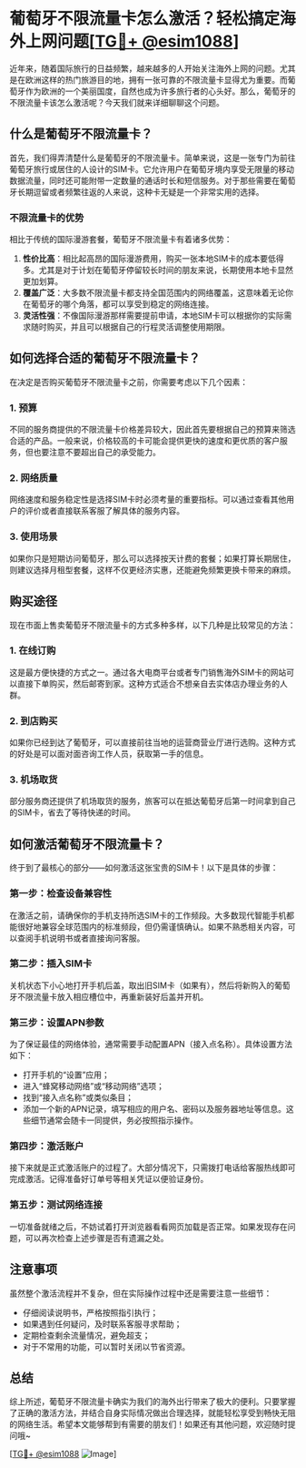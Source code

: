 # 葡萄牙不限流量卡怎么激活？轻松搞定海外上网问题[[TG💪+ @esim1088](https://t.me/s/esim1088)]

近年来，随着国际旅行的日益频繁，越来越多的人开始关注海外上网的问题。尤其是在欧洲这样的热门旅游目的地，拥有一张可靠的不限流量卡显得尤为重要。而葡萄牙作为欧洲的一个美丽国度，自然也成为许多旅行者的心头好。那么，葡萄牙的不限流量卡该怎么激活呢？今天我们就来详细聊聊这个问题。

## 什么是葡萄牙不限流量卡？

首先，我们得弄清楚什么是葡萄牙的不限流量卡。简单来说，这是一张专门为前往葡萄牙旅行或居住的人设计的SIM卡。它允许用户在葡萄牙境内享受无限量的移动数据流量，同时还可能附带一定数量的通话时长和短信服务。对于那些需要在葡萄牙长期逗留或者频繁往返的人来说，这种卡无疑是一个非常实用的选择。

### 不限流量卡的优势

相比于传统的国际漫游套餐，葡萄牙不限流量卡有着诸多优势：

1. **性价比高**：相比起高昂的国际漫游费用，购买一张本地SIM卡的成本要低得多。尤其是对于计划在葡萄牙停留较长时间的朋友来说，长期使用本地卡显然更加划算。
2. **覆盖广泛**：大多数不限流量卡都支持全国范围内的网络覆盖，这意味着无论你在葡萄牙的哪个角落，都可以享受到稳定的网络连接。
3. **灵活性强**：不像国际漫游那样需要提前申请，本地SIM卡可以根据你的实际需求随时购买，并且可以根据自己的行程灵活调整使用期限。

## 如何选择合适的葡萄牙不限流量卡？

在决定是否购买葡萄牙不限流量卡之前，你需要考虑以下几个因素：

### 1. 预算

不同的服务商提供的不限流量卡价格差异较大，因此首先要根据自己的预算来筛选合适的产品。一般来说，价格较高的卡可能会提供更快的速度和更优质的客户服务，但也要注意不要超出自己的承受能力。

### 2. 网络质量

网络速度和服务稳定性是选择SIM卡时必须考量的重要指标。可以通过查看其他用户的评价或者直接联系客服了解具体的服务内容。

### 3. 使用场景

如果你只是短期访问葡萄牙，那么可以选择按天计费的套餐；如果打算长期居住，则建议选择月租型套餐，这样不仅更经济实惠，还能避免频繁更换卡带来的麻烦。

## 购买途径

现在市面上售卖葡萄牙不限流量卡的方式多种多样，以下几种是比较常见的方法：

### 1. 在线订购

这是最方便快捷的方式之一。通过各大电商平台或者专门销售海外SIM卡的网站可以直接下单购买，然后邮寄到家。这种方式适合不想亲自去实体店办理业务的人群。

### 2. 到店购买

如果你已经到达了葡萄牙，可以直接前往当地的运营商营业厅进行选购。这种方式的好处是可以面对面咨询工作人员，获取第一手的信息。

### 3. 机场取货

部分服务商还提供了机场取货的服务，旅客可以在抵达葡萄牙后第一时间拿到自己的SIM卡，省去了等待快递的时间。

## 如何激活葡萄牙不限流量卡？

终于到了最核心的部分——如何激活这张宝贵的SIM卡！以下是具体的步骤：

### 第一步：检查设备兼容性

在激活之前，请确保你的手机支持所选SIM卡的工作频段。大多数现代智能手机都能很好地兼容全球范围内的标准频段，但仍需谨慎确认。如果不熟悉相关内容，可以查阅手机说明书或者直接询问客服。

### 第二步：插入SIM卡

关机状态下小心地打开手机后盖，取出旧SIM卡（如果有），然后将新购入的葡萄牙不限流量卡放入相应槽位中，再重新装好后盖并开机。

### 第三步：设置APN参数

为了保证最佳的网络体验，通常需要手动配置APN（接入点名称）。具体设置方法如下：
- 打开手机的“设置”应用；
- 进入“蜂窝移动网络”或“移动网络”选项；
- 找到“接入点名称”或类似条目；
- 添加一个新的APN记录，填写相应的用户名、密码以及服务器地址等信息。这些细节通常会随卡一同提供，务必按照指示操作。

### 第四步：激活账户

接下来就是正式激活账户的过程了。大部分情况下，只需拨打电话给客服热线即可完成激活。记得准备好订单号等相关凭证以便验证身份。

### 第五步：测试网络连接

一切准备就绪之后，不妨试着打开浏览器看看网页加载是否正常。如果发现存在问题，可以再次检查上述步骤是否有遗漏之处。

## 注意事项

虽然整个激活流程并不复杂，但在实际操作过程中还是需要注意一些细节：

- 仔细阅读说明书，严格按照指引执行；
- 如果遇到任何疑问，及时联系客服寻求帮助；
- 定期检查剩余流量情况，避免超支；
- 对于不常用的功能，可以暂时关闭以节省资源。

## 总结

综上所述，葡萄牙不限流量卡确实为我们的海外出行带来了极大的便利。只要掌握了正确的激活方法，并结合自身实际情况做出合理选择，就能轻松享受到畅快无阻的网络生活。希望本文能够帮到有需要的朋友们！如果还有其他问题，欢迎随时提问哦~

[[TG💪+ @esim1088](https://t.me/s/esim1088) ![Image](https://i.postimg.cc/4NQfJmqS/Snipaste-2025-05-13-00-14-12.png)]